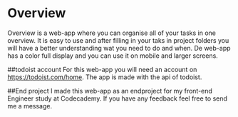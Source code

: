 # Overview
Overview is a web-app where you can organise all of your tasks in one overview.
It is easy to use and after filling in your taks in project folders you will have a better understanding wat you need to do and when.
De web-app has a color full display and you can use it on mobile and larger screens.

##todoist account
For this web-app you will need an account on https://todoist.com/home. The app is made with the api of todoist.

##End project
I made this web-app as an endproject for my front-end Engineer study at Codecademy. If you have any feedback feel free to send me a message.
